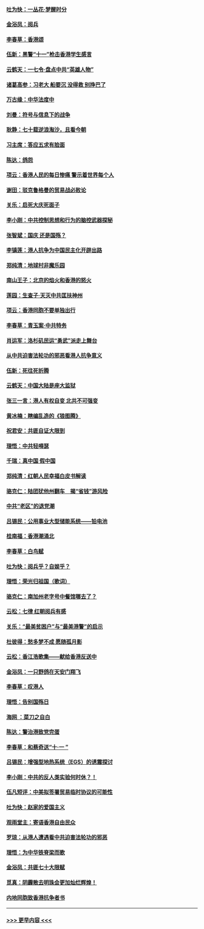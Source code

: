 #### [吐为快：一丛花‧梦醒时分](../pages/nsc993/n11567491.md?t=10042222) 
#### [金浴凤：阅兵](../pages/nsc993/n11567454.md?t=10042222) 
#### [李春草：香港颂](../pages/nsc993/n11567444.md?t=10042222) 
#### [伍新：黑警“十一”枪击香港学生感言](../pages/nsc993/n11567426.md?t=10042222) 
#### [云鹤天：一七令‧盘点中共“英雄人物”](../pages/nsc993/n11567091.md?t=10042222) 
#### [诸葛高参：习老大 船要沉 没得救 别挣巴了](../pages/nsc993/n11566976.md?t=10042222) 
#### [万古缘：中华法度中](../pages/nsc993/n11566726.md?t=10042222) 
#### [刘曼：符号与信息下的战争](../pages/nsc993/n11564655.md?t=10042222) 
#### [耿静：七十载逆浪淘沙，且看今朝](../pages/nsc993/n11564520.md?t=10042222) 
#### [习主席：答应五求有脸面](../pages/nsc993/n11563953.md?t=10042222) 
#### [陈达：鸽怨](../pages/nsc993/n11561879.md?t=10042222) 
#### [项云：香港人民的每日惨痛  警示着世界每个人](../pages/nsc993/n11559273.md?t=10042222) 
#### [谢田：驳克鲁格曼的贸易战必败论](../pages/nsc993/n11555840.md?t=10042222) 
#### [关乐：启死大庆死面子](../pages/nsc993/n11556823.md?t=10042222) 
#### [李小刚：中共控制思想和行为的脑控武器探秘](../pages/nsc993/n11556776.md?t=10042222) 
#### [张智斌：国庆  还是国殇？](../pages/nsc993/n11556617.md?t=10042222) 
#### [李镇莲：港人抗争为中国民主化开辟出路](../pages/nsc993/n11556570.md?t=10042222) 
#### [郑纯清：地球村非魔乐园](../pages/nsc993/n11555415.md?t=10042222) 
#### [南山王子：北京的焰火和香港的怒火](../pages/nsc993/n11555318.md?t=10042222) 
#### [莲园：生查子·天灭中共匡扶神州](../pages/nsc993/n11555302.md?t=10042222) 
#### [项云：香港同胞不要单独出行](../pages/nsc993/n11555276.md?t=10042222) 
#### [李春草：青玉案‧中共特务](../pages/nsc993/n11552356.md?t=10042222) 
#### [肖运军：洛杉矶民运“勇武”派走上舞台](../pages/nsc993/n11551595.md?t=10042222) 
#### [从中共迫害法轮功的邪恶看港人抗争意义](../pages/nsc993/n11540858.md?t=10042222) 
#### [伍新：死往死折腾](../pages/nsc993/n11550174.md?t=10042222) 
#### [云鹤天：中国大陆是座大监狱](../pages/nsc993/n11550155.md?t=10042222) 
#### [张三一言：港人有权自变 北共不可强变](../pages/nsc993/n11550132.md?t=10042222) 
#### [黄冰楠：瞎编乱造的《狼图腾》](../pages/nsc993/n11550082.md?t=10042222) 
#### [祝君安：共匪自证大限到](../pages/nsc993/n11550041.md?t=10042222) 
#### [理悟：中共轻嘚瑟](../pages/nsc993/n11547978.md?t=10042222) 
#### [千瑞：真中国 假中国](../pages/nsc993/n11547865.md?t=10042222) 
#### [郑纯清：红朝人民幸福白皮书解读](../pages/nsc993/n11547499.md?t=10042222) 
#### [骆克仁：陆团犹他州翻车　揭“省钱”游风险](../pages/nsc993/n11546977.md?t=10042222) 
#### [中共“老区”的退党潮](../pages/nsc993/n11545995.md?t=10042222) 
#### [吕锡民：公用事业大型储能系统——铅电池](../pages/nsc993/n11545701.md?t=10042222) 
#### [桂南福：香港潮涌北](../pages/nsc993/n11545682.md?t=10042222) 
#### [李春草：白鸟赋](../pages/nsc993/n11545663.md?t=10042222) 
#### [吐为快：阅兵乎？自娱乎？](../pages/nsc993/n11545625.md?t=10042222) 
#### [理悟：荣光归祖国（歌词）](../pages/nsc993/n11545616.md?t=10042222) 
#### [骆克仁：南加州老字号中餐馆哪去了？](../pages/nsc993/n11545120.md?t=10042222) 
#### [云松：七律 红朝阅兵有感](../pages/nsc993/n11542394.md?t=10042222) 
#### [关乐：“最美贫困户”与“最美港警”的启示](../pages/nsc993/n11542252.md?t=10042222) 
#### [杜彼得：愁多梦不成 愿随孤月影](../pages/nsc993/n11540296.md?t=10042222) 
#### [云松：香江浩歌集——献给香港反送中](../pages/nsc993/n11540149.md?t=10042222) 
#### [金浴凤：一只野鸽在天安门翔飞](../pages/nsc993/n11540280.md?t=10042222) 
#### [李春草：叹港人](../pages/nsc993/n11540119.md?t=10042222) 
#### [理悟：告别国殇日](../pages/nsc993/n11539610.md?t=10042222) 
#### [海网 ：菜刀之自白](../pages/nsc993/n11539597.md?t=10042222) 
#### [陈达：警治港致党完蛋](../pages/nsc993/n11538127.md?t=10042222) 
#### [李春草：和蔡奇送“十·一 ”](../pages/nsc993/n11537810.md?t=10042222) 
#### [吕锡民：增强型地热系统（EGS）的诱震探讨](../pages/nsc993/n11537765.md?t=10042222) 
#### [李小刚：中共的反人类实验何时休？！](../pages/nsc993/n11537669.md?t=10042222) 
#### [伍凡短评：中美拟签署贸易临时协议的可能性](../pages/nsc993/n11536773.md?t=10042222) 
#### [吐为快：赵家的爱国主义](../pages/nsc993/n11536750.md?t=10042222) 
#### [观雨堂主：寄语香港自由民众](../pages/nsc993/n11536735.md?t=10042222) 
#### [罗琼：从港人遭遇看中共迫害法轮功的邪恶](../pages/nsc993/n11507862.md?t=10042222) 
#### [理悟：为中华铁脊梁而歌](../pages/nsc993/n11534458.md?t=10042222) 
#### [金浴凤：共匪七十大限赋](../pages/nsc993/n11534434.md?t=10042222) 
#### [觅真：阴霾散去明珠会更加灿烂辉煌！](../pages/nsc993/n11531858.md?t=10042222) 
#### [内地同胞致香港抗争者书](../pages/nsc993/n11531645.md?t=10042222) 

----
#### [ >>> 更早内容 <<< ](../indexes/nsc993-earlier.md)

